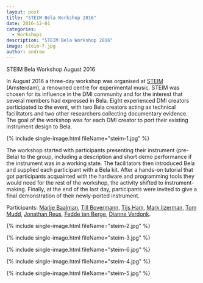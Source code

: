 ```yaml
---
layout: post
title: "STEIM Bela Workshop 2016"
date: 2016-12-01
categories:
  - Workshops
description: "STEIM Bela Workshop 2016"
image: steim-7.jpg
author: andrew
---
```


STEIM Bela Workshop August 2016

In August 2016 a three-day workshop was organised at [STEIM](http://steim.org/) (Amsterdam), a renowned centre for experimental music. STEIM was chosen for its influence in the DMI community and for the interest that several members had expressed in Bela. Eight experienced DMI creators participated to the event, with two Bela creators acting as technical facilitators and two other researchers collecting documentary evidence. The goal of the workshop was for each DMI creator to port their existing instrument design to Bela.

{% include single-image.html fileName="steim-1.jpg" %}

The workshop started with participants presenting their instrument (pre-Bela) to the group, including a description and short demo performance if the instrument was in a working state. The facilitators then introduced Bela and supplied each participant with a Bela kit. After a hands-on tutorial that got participants acquainted with the hardware and programming tools they would need for the rest of the workshop, the activity shifted to instrument-making. Finally, at the end of the last day, participants were invited to give a final demonstration of their newly-ported instrument. 


Participants: [Marije Baalman](https://www.marijebaalman.eu/), [Till Bovermann](http://tai-studio.org/), [Tijs Ham](http://tapage-sound.com/), [Mark Ijzerman](http://markijzerman.com/), [Tom Mudd](http://www.tommudd.co.uk/), [Jonathan Reus](http://jonathanreus.com/), [Fedde ten Berge](http://www.feddetenberge.nl/), [Dianne Verdonk](https://dianneverdonk.wordpress.com/).

{% include single-image.html fileName="steim-2.jpg" %}

{% include single-image.html fileName="steim-3.jpg" %}

{% include single-image.html fileName="steim-6.jpg" %}

{% include single-image.html fileName="steim-4.jpg" %}

{% include single-image.html fileName="steim-5.jpg" %}
